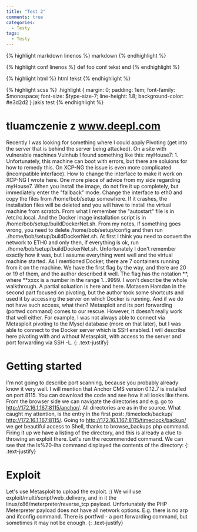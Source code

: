 ```yaml
---
title: "Test 2"
comments: true
categories:
  - Testy
tags:
  - Testy
---
```


{% highlight markdown linenos %}
markdown
{% endhighlight %}

{% highlight conf linenos %}
def foo
conf tekst
end
{% endhighlight %}

{% highlight html %}
html tekst
{% endhighlight %}

{% highlight scss %}
.highlight {
  margin: 0;
  padding: 1em;
  font-family: $monospace;
  font-size: $type-size-7;
  line-height: 1.8;
  background-color: #e3d2d2
}
jakis test
{% endhighlight %}

# tluamczenie z www.deepl.com
Recently I was looking for something where I could apply Pivoting (get into the server that is behind the server being attacked). On a site with vulnerable machines Vulnhub I found something like this: myHouse7: 1. Unfortunately, this machine can boot with errors, but there are soluions for how to remedy this. On XCP-NG the issue is even more complicated (incompatible interface). How to change the interface to make it work on XCP-NG I wrote here. One more piece of advice from my side regarding myHouse7. When you install the image, do not fire it up completely, but immediately enter the "fallback" mode. Change the interface to eth0 and copy the files from /home/bob/setup somewhere. If it crashes, the installation files will be deleted and you will have to install the virtual machine from scratch. From what I remember the "autostart" file is in /etc/rc.local. And the Docker image installation script is in /home/bob/setup/buildDockerNet.sh. From my notes, if something goes wrong, you need to delete /home/bob/setup/config and then run ./home/bob/setup/buildDockerNet.sh. At first I think you need to convert the network to ETH0 and only then, if everything is ok, run ./home/bob/setup/buildDockerNet.sh. Unfortunately I don't remember exactly how it was, but I assume everything went well and the virtual machine started. As I mentioned Docker, there are 7 containers running from it on the machine.
We have the first flag by the way, and there are 20 or 19 of them, and the author described it well. The flag has the notation **, where **xxxx is a number in the range 1...9999. I won't describe the whole walkthrough. A partial soluation is here and here. Motasem Hamdan in the second part focused on pivoting, but the author took some shortcuts and used it by accessing the server on which Docker is running. And if we do not have such access, what then? Metasploit and its port forwarding (portwd command) comes to our rescue. However, it doesn't really work that well either. For example, I was not always able to connect via Metasploit pivoting to the Mysql database (more on that later), but I was able to connect to the Docker server which is SSH enabled. I will describe here pivoting with and without Metasploit, with access to the server and port forwarding via SSH -L.
{: .text-justify}

# Getting started

I'm not going to describe port scanning, because you probably already know it very well. I will mention that Anchor CMS version 0.12.7 is installed on port 8115. You can download the code and see how it all looks like there. From the browser side we can navigate the directories and e.g. go to http://172.16.1.167:8115/anchor/. All directories are as in the source. What caught my attention, is the entry in the first post: /timeclock/backup/ http://172.16.1.167:8115/. Going to http://172.16.1.167:8115/timeclock/backup/ we get beautiful access to Shell, thanks to browse_backups.php command. Firing it up we have a listing of the directory, and this is already a clue to throwing an exploit there. Let's run the recommended command. We can see that the ls%20-lha command displayed the contents of the directory:
{: .text-justify}

# Exploit
Let's use Metasploit to upload the exploit. :) We will use exploit/multi/script/web_delivery, and in it the linux/x86/meterpreter/reverse_tcp payload. Unfortunately the PHP Meterpreter payload does not have all network options. E.g. there is no arp and ifconfig command. There is portfwd - a port forwarding command, but sometimes it may not be enough.
{: .text-justify}
